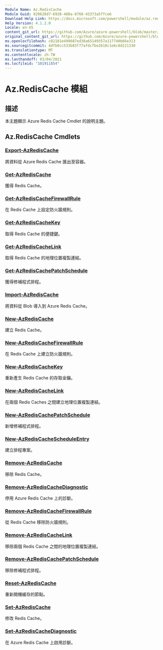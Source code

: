 ```yaml
---
Module Name: Az.RedisCache
Module Guid: 820628d7-6938-488a-8760-43373a5ffce6
Download Help Link: https://docs.microsoft.com/powershell/module/az.rediscache
Help Version: 4.1.2.0
Locale: en-US
content_git_url: https://github.com/Azure/azure-powershell/blob/master/src/RedisCache/RedisCache/help/Az.RedisCache.md
original_content_git_url: https://github.com/Azure/azure-powershell/blob/master/src/RedisCache/RedisCache/help/Az.RedisCache.md
ms.openlocfilehash: c82181e499687ed38a65149357a117740b66e313
ms.sourcegitcommit: 4dfb0cc533b83f77afdcfbe2618c1e6c8d221330
ms.translationtype: MT
ms.contentlocale: zh-TW
ms.lasthandoff: 03/04/2021
ms.locfileid: "101911854"
---
```

# Az.RedisCache 模組
## 描述
本主題顯示 Azure Redis Cache Cmdlet 的說明主題。

## Az.RedisCache Cmdlets
### [Export-AzRedisCache](Export-AzRedisCache.md)
將資料從 Azure Redis Cache 匯出至容器。

### [Get-AzRedisCache](Get-AzRedisCache.md)
獲得 Redis Cache。

### [Get-AzRedisCacheFirewallRule](Get-AzRedisCacheFirewallRule.md)
在 Redis Cache 上設定防火牆規則。

### [Get-AzRedisCacheKey](Get-AzRedisCacheKey.md)
取得 Redis Cache 的便捷鍵。

### [Get-AzRedisCacheLink](Get-AzRedisCacheLink.md)
取得 Redis Cache 的地理位置複製連結。

### [Get-AzRedisCachePatchSchedule](Get-AzRedisCachePatchSchedule.md)
獲得修補程式排程。

### [Import-AzRedisCache](Import-AzRedisCache.md)
將資料從 Blob 導入到 Azure Redis Cache。

### [New-AzRedisCache](New-AzRedisCache.md)
建立 Redis Cache。

### [New-AzRedisCacheFirewallRule](New-AzRedisCacheFirewallRule.md)
在 Redis Cache 上建立防火牆規則。

### [New-AzRedisCacheKey](New-AzRedisCacheKey.md)
重新產生 Redis Cache 的存取金鑰。

### [New-AzRedisCacheLink](New-AzRedisCacheLink.md)
在兩個 Redis Caches 之間建立地理位置複製連結。

### [New-AzRedisCachePatchSchedule](New-AzRedisCachePatchSchedule.md)
新增修補程式排程。

### [New-AzRedisCacheScheduleEntry](New-AzRedisCacheScheduleEntry.md)
建立排程專案。

### [Remove-AzRedisCache](Remove-AzRedisCache.md)
移除 Redis Cache。

### [Remove-AzRedisCacheDiagnostic](Remove-AzRedisCacheDiagnostic.md)
停用 Azure Redis Cache 上的診斷。

### [Remove-AzRedisCacheFirewallRule](Remove-AzRedisCacheFirewallRule.md)
從 Redis Cache 移除防火牆規則。

### [Remove-AzRedisCacheLink](Remove-AzRedisCacheLink.md)
移除兩個 Redis Cache 之間的地理位置複製連結。

### [Remove-AzRedisCachePatchSchedule](Remove-AzRedisCachePatchSchedule.md)
移除修補程式排程。

### [Reset-AzRedisCache](Reset-AzRedisCache.md)
重新開機緩存的節點。

### [Set-AzRedisCache](Set-AzRedisCache.md)
修改 Redis Cache。

### [Set-AzRedisCacheDiagnostic](Set-AzRedisCacheDiagnostic.md)
在 Azure Redis Cache 上啟用診斷。

